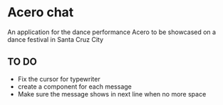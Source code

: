 # Acero chat

An application for the dance performance Acero to be showcased on a dance festival in Santa Cruz City

## TO DO

- Fix the cursor for typewriter
- create a component for each message
- Make sure the message shows in next line when no more space
